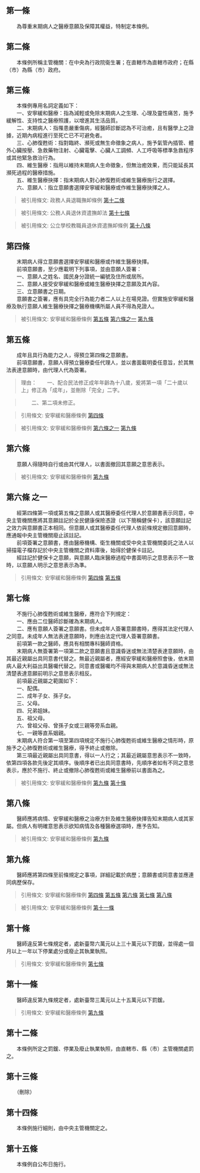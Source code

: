 第一條 
-------
　　為尊重末期病人之醫療意願及保障其權益，特制定本條例。  


第二條 
-------
　　本條例所稱主管機關：在中央為行政院衛生署；在直轄市為直轄市政府；在縣（市）為縣（市）政府。  


第三條 
-------
　　本條例專用名詞定義如下：  
　　一、安寧緩和醫療：指為減輕或免除末期病人之生理、心理及靈性痛苦，施予緩解性、支持性之醫療照護，以增進其生活品質。  
　　二、末期病人：指罹患嚴重傷病，經醫師診斷認為不可治癒，且有醫學上之證據，近期內病程進行至死亡已不可避免者。  
　　三、心肺復甦術：指對臨終、瀕死或無生命徵象之病人，施予氣管內插管、體外心臟按壓、急救藥物注射、心臟電擊、心臟人工調頻、人工呼吸等標準急救程序或其他緊急救治行為。  
　　四、維生醫療：指用以維持末期病人生命徵象，但無治癒效果，而只能延長其瀕死過程的醫療措施。  
　　五、維生醫療抉擇：指末期病人對心肺復甦術或維生醫療施行之選擇。  
　　六、意願人：指立意願書選擇安寧緩和醫療或作維生醫療抉擇之人。  
> 被引用條文: 政務人員退職撫卹條例 [第十二條](../../人事其他/人事事務/政務人員退職撫卹條例.md#第十二條-因公傷病退職者加發俸給之情形)

> 被引用條文: 公務人員退休資遣撫卹法 [第十七條](../../考試/退休撫卹/公務人員退休資遣撫卹法.md#第十七條-申請自願退休之要件)

> 被引用條文: 公立學校教職員退休資遣撫卹條例 [第十八條](../../教育/教育政務/公立學校教職員退休資遣撫卹條例.md#第十八條-)



第四條 
-------
　　末期病人得立意願書選擇安寧緩和醫療或作維生醫療抉擇。  
　　前項意願書，至少應載明下列事項，並由意願人簽署：  
　　一、意願人之姓名、國民身分證統一編號及住所或居所。  
　　二、意願人接受安寧緩和醫療或維生醫療抉擇之意願及其內容。  
　　三、立意願書之日期。  
　　意願書之簽署，應有具完全行為能力者二人以上在場見證。但實施安寧緩和醫療及執行意願人維生醫療抉擇之醫療機構所屬人員不得為見證人。  
> 被引用條文: 安寧緩和醫療條例 [第五條](../../法務/人權保障/安寧緩和醫療條例.md#第五條-) [第六條之一](../../法務/人權保障/安寧緩和醫療條例.md#第六條之一) [第九條](../../法務/人權保障/安寧緩和醫療條例.md#第九條-)



第五條 
-------
　　成年且具行為能力之人，得預立第四條之意願書。  
　　前項意願書，意願人得預立醫療委任代理人，並以書面載明委任意旨，於其無法表達意願時，由代理人代為簽署。  
> 理由：　　一、配合民法修正成年年齡為十八歲，爰將第一項「二十歲以上」修正為「成年」，並刪除「完全」二字。

> 　　二、第二項未修正。

> 引用條文: 安寧緩和醫療條例 [第四條](../../法務/人權保障/安寧緩和醫療條例.md#第四條-)

> 被引用條文: 安寧緩和醫療條例 [第六條之一](../../法務/人權保障/安寧緩和醫療條例.md#第六條之一) [第九條](../../法務/人權保障/安寧緩和醫療條例.md#第九條-)



第六條 
-------
　　意願人得隨時自行或由其代理人，以書面撤回其意願之意思表示。  
> 被引用條文: 安寧緩和醫療條例 [第九條](../../法務/人權保障/安寧緩和醫療條例.md#第九條-)



第六條 之一 
------------
　　經第四條第一項或第五條之意願人或其醫療委任代理人於意願書表示同意，中央主管機關應將其意願註記於全民健康保險憑證（以下簡稱健保卡），該意願註記之效力與意願書正本相同。但意願人或其醫療委任代理人依前條規定撤回意願時，應通報中央主管機關廢止該註記。  
　　前項簽署之意願書，應由醫療機構、衛生機關或受中央主管機關委託之法人以掃描電子檔存記於中央主管機關之資料庫後，始得於健保卡註記。  
　　經註記於健保卡之意願，與意願人臨床醫療過程中書面明示之意思表示不一致時，以意願人明示之意思表示為準。  
> 引用條文: 安寧緩和醫療條例 [第四條](../../法務/人權保障/安寧緩和醫療條例.md#第四條-) [第五條](../../法務/人權保障/安寧緩和醫療條例.md#第五條-)



第七條 
-------
　　不施行心肺復甦術或維生醫療，應符合下列規定：  
　　一、應由二位醫師診斷確為末期病人。  
　　二、應有意願人簽署之意願書。但未成年人簽署意願書時，應得其法定代理人之同意。未成年人無法表達意願時，則應由法定代理人簽署意願書。  
　　前項第一款之醫師，應具有相關專科醫師資格。  
　　末期病人無簽署第一項第二款之意願書且意識昏迷或無法清楚表達意願時，由其最近親屬出具同意書代替之。無最近親屬者，應經安寧緩和醫療照會後，依末期病人最大利益出具醫囑代替之。同意書或醫囑均不得與末期病人於意識昏迷或無法清楚表達意願前明示之意思表示相反。  
　　前項最近親屬之範圍如下：  
　　一、配偶。  
　　二、成年子女、孫子女。  
　　三、父母。  
　　四、兄弟姐妹。  
　　五、祖父母。  
　　六、曾祖父母、曾孫子女或三親等旁系血親。  
　　七、一親等直系姻親。  
　　末期病人符合第一項至第四項規定不施行心肺復甦術或維生醫療之情形時，原施予之心肺復甦術或維生醫療，得予終止或撤除。  
　　第三項最近親屬出具同意書，得以一人行之；其最近親屬意思表示不一致時，依第四項各款先後定其順序。後順序者已出具同意書時，先順序者如有不同之意思表示，應於不施行、終止或撤除心肺復甦術或維生醫療前以書面為之。  
> 被引用條文: 安寧緩和醫療條例 [第九條](../../法務/人權保障/安寧緩和醫療條例.md#第九條-) [第十條](../../法務/人權保障/安寧緩和醫療條例.md#第十條-)



第八條 
-------
　　醫師應將病情、安寧緩和醫療之治療方針及維生醫療抉擇告知末期病人或其家屬。但病人有明確意思表示欲知病情及各種醫療選項時，應予告知。  
> 被引用條文: 安寧緩和醫療條例 [第九條](../../法務/人權保障/安寧緩和醫療條例.md#第九條-)



第九條 
-------
　　醫師應將第四條至前條規定之事項，詳細記載於病歷；意願書或同意書並應連同病歷保存。  
> 引用條文: 安寧緩和醫療條例 [第四條](../../法務/人權保障/安寧緩和醫療條例.md#第四條-) [第五條](../../法務/人權保障/安寧緩和醫療條例.md#第五條-) [第六條](../../法務/人權保障/安寧緩和醫療條例.md#第六條-) [第七條](../../法務/人權保障/安寧緩和醫療條例.md#第七條-) [第八條](../../法務/人權保障/安寧緩和醫療條例.md#第八條-)

> 被引用條文: 安寧緩和醫療條例 [第十一條](../../法務/人權保障/安寧緩和醫療條例.md#第十一條-)



第十條 
-------
　　醫師違反第七條規定者，處新臺幣六萬元以上三十萬元以下罰鍰，並得處一個月以上一年以下停業處分或廢止其執業執照。  
> 引用條文: 安寧緩和醫療條例 [第七條](../../法務/人權保障/安寧緩和醫療條例.md#第七條-)



第十一條 
---------
　　醫師違反第九條規定者，處新臺幣三萬元以上十五萬元以下罰鍰。  
> 引用條文: 安寧緩和醫療條例 [第九條](../../法務/人權保障/安寧緩和醫療條例.md#第九條-)



第十二條 
---------
　　本條例所定之罰鍰、停業及廢止執業執照，由直轄市、縣（市）主管機關處罰之。  


第十三條 
---------
　　（刪除）  


第十四條 
---------
　　本條例施行細則，由中央主管機關定之。  


第十五條 
---------
　　本條例自公布日施行。